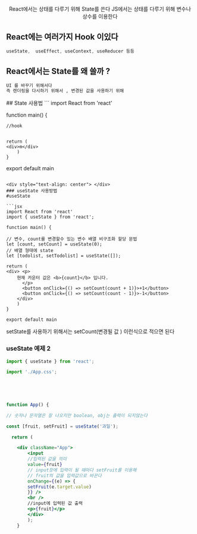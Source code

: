 <div style="text-align: center">React에서는 상태를 다루기 위해 State를 쓴다 
JS에서는 상태를 다루기 위해 변수나 상수를 이용한다  </div>


## React에는 여러가지 Hook 이있다 

```jsx
useState,  useEffect, useContext, useReducer 등등
```

## React에서는 State를 왜 쓸까  ?

```txt
UI 를 바꾸기 위해서다
즉 렌더링을 다시하기 위해서 , 변경된 값을 사용하기 위해 
```

<div style="text-align: center"> </div>
## State 사용법
```
import React from 'react'


function main() {

	//hook
	

	return (
	<div>m</div>
		)
	}

export default main
```

<div style="text-align: center"> </div>
### useState 사용방법 
#useState

```jsx
import React from 'react'
import { useState } from 'react';

function main() {

// 변수, count를 변경할수 있는 변수 배열 비구조화 할당 문법
let [count, setCount] = useState(0);
// 배열 형태에 state
let [todolist, setTodolist] = useState([]);

return (
<div> <p>
    현재 카운터 값은 <b>{count}</b> 입니다.
      </p>
      <button onClick={() => setCount(count + 1)}>+1</button>
      <button onClick={() => setCount(count - 1)}>-1</button>
	</div>
	)
}

export default main
```

setState를 사용하기 위해서는 setCount(변경될 값 ) 이런식으로 적으면 된다 

### useState  예제 2

```jsx
import { useState } from 'react';

import './App.css';

  
  
  

function App() {

// 숫자나 문자열은 잘 나오지만 boolean, obj는 출력이 되지않는다

const [fruit, setFruit] = useState('과일');

  return (

	<div className="App">
		<input
		//입력된 값을 의미
		value={fruit}
		// input창에 입력이 될 때마다 setFruit를 이용해
		// fruit의 값을 입력값으로 바꾼다
		onChange={(e) => {
		setFruit(e.target.value)
		}} />
		<br />
		//input에 입력된 값 출력 
		<p>{fruit}</p>
		</div>
		);
	}
```

